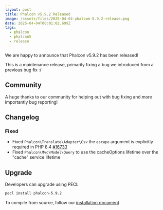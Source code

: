```yaml
---
layout: post
title: Phalcon v5.9.2 Released
image: /assets/files/2025-04-04-phalcon-5.9.2-release.png
date: 2025-04-04T00:01:02.699Z
tags:
  - phalcon
  - phalcon5
  - release
---
```

We are happy to announce that Phalcon v5.9.2 has been released!

<!--more-->

This is a maintenance release, primarily fixing a bug we introduced from a previous bug fix :/

## Community

A huge thanks to our community for helping out with bug fixing and more importantly bug reporting!


## Changelog

### Fixed

- Fixed `Phalcon\Translate\Adapter\Csv` the `escape` argument is explicitly required in PHP 8.4  [#16733](https://github.com/phalcon/cphalcon/issues/16733)
- Fixed `Phalcon\Mvc\Model\Query` to use the cacheOptions lifetime over the "cache" service lifetime


## Upgrade
Developers can upgrade using PECL

```bash
pecl install phalcon-5.9.2
```

To compile from source, follow our [installation document](https://docs.phalcon.io/5.9/installation)
